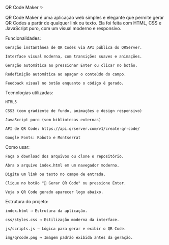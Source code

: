 QR Code Maker ✨

QR Code Maker é uma aplicação web simples e elegante que permite gerar QR Codes a partir de qualquer link ou texto. Ela foi feita com HTML, CSS e JavaScript puro, com um visual moderno e responsivo.

Funcionalidades:

    Geração instantânea de QR Codes via API pública do QRServer.

    Interface visual moderna, com transições suaves e animações.

    Geração automática ao pressionar Enter ou clicar no botão.

    Redefinição automática ao apagar o conteúdo do campo.

    Feedback visual no botão enquanto o código é gerado.

Tecnologias utilizadas:

    HTML5

    CSS3 (com gradiente de fundo, animações e design responsivo)

    JavaScript puro (sem bibliotecas externas)

    API de QR Code: https://api.qrserver.com/v1/create-qr-code/

    Google Fonts: Roboto e Montserrat

Como usar:

    Faça o download dos arquivos ou clone o repositório.

    Abra o arquivo index.html em um navegador moderno.

    Digite um link ou texto no campo de entrada.

    Clique no botão "🔄 Gerar QR Code" ou pressione Enter.

    Veja o QR Code gerado aparecer logo abaixo.

Estrutura do projeto:

    index.html → Estrutura da aplicação.

    css/styles.css → Estilização moderna da interface.

    js/scripts.js → Lógica para gerar e exibir o QR Code.

    img/qrcode.png → Imagem padrão exibida antes da geração.
